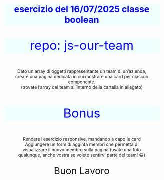 <div style="padding:4px; text-align:center">
<h1 style="background-color:azure; color:blue"> esercizio del 16/07/2025 classe boolean  </h1>
<p style="background-color:azure; color:blue; font-size:40px">repo: js-our-team</p>
<p style="padding: 10px 30px;">
Dato un array di oggetti rappresentante un team di un’azienda, creare una pagina dedicata in cui mostrare una card per ciascun componente.<br>
(trovate l’array del team all’interno della cartella in allegato)

</p>
<p style="background-color:azure; color:blue; font-size:40px">Bonus  </p>
<p style="padding: 10px 30px;">
Rendere l’esercizio responsive, mandando a capo le card
Aggiungere un form di agginta membri che permetta di visualizzare il nuovo membro sulla pagina (usate una foto qualunque, anche vostra se volete sentirvi parte del team! 😀)
</p>

<span style="font-size:30px">Buon Lavoro</span>

</div>
